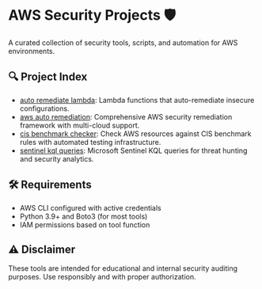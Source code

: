 # AWS Security Projects 🛡️

A curated collection of security tools, scripts, and automation for AWS environments.

## 🔍 Project Index

- [auto remediate lambda](./auto-remediate-lambda): Lambda functions that auto-remediate insecure configurations.
- [aws auto remediation](./aws-auto-remediation): Comprehensive AWS security remediation framework with multi-cloud support.
- [cis benchmark checker](./cis-benchmark-checker): Check AWS resources against CIS benchmark rules with automated testing infrastructure.
- [sentinel kql queries](./sentinel-kql-queries): Microsoft Sentinel KQL queries for threat hunting and security analytics.


## 🛠️ Requirements

- AWS CLI configured with active credentials
- Python 3.9+ and Boto3 (for most tools)
- IAM permissions based on tool function

## ⚠️ Disclaimer

These tools are intended for educational and internal security auditing purposes. Use responsibly and with proper authorization.
